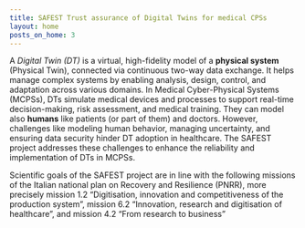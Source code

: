```yaml
---
title: SAFEST Trust assurance of Digital Twins for medical CPSs
layout: home
posts_on_home: 3   
---
```

A *Digital Twin (DT)* is a virtual, high-fidelity model of a **physical system** (Physical Twin), connected via continuous two-way data exchange. It helps manage complex systems by enabling analysis, design, control, and adaptation across various domains. In Medical Cyber-Physical Systems (MCPSs), DTs simulate medical devices and processes to support real-time decision-making, risk assessment, and medical training. They can model also **humans** like patients (or part of them) and doctors. However, challenges like modeling human behavior, managing uncertainty, and ensuring data security hinder DT adoption in healthcare. The SAFEST project addresses these challenges to enhance the reliability and implementation of DTs in MCPSs.

Scientific goals of the SAFEST project are in line with the following missions of the Italian national plan on Recovery and Resilience (PNRR), more precisely mission 1.2 “Digitisation, innovation and competitiveness of the production system”, mission 6.2 “Innovation, research and digitisation of healthcare”, and mission 4.2 “From research to business”
